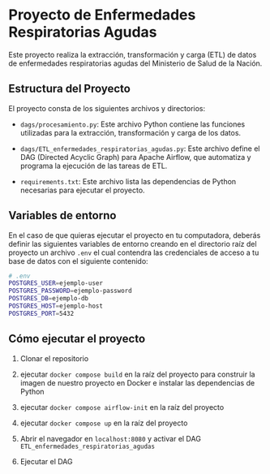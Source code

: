 # Proyecto de Enfermedades Respiratorias Agudas

Este proyecto realiza la extracción, transformación y carga (ETL) de datos de enfermedades respiratorias agudas del Ministerio de Salud de la Nación.

## Estructura del Proyecto

El proyecto consta de los siguientes archivos y directorios:

- `dags/procesamiento.py`: Este archivo Python contiene las funciones utilizadas para la extracción, transformación y carga de los datos.

- `dags/ETL_enfermedades_respiratorias_agudas.py`: Este archivo define el DAG (Directed Acyclic Graph) para Apache Airflow, que automatiza y programa la ejecución de las tareas de ETL.

- `requirements.txt`: Este archivo lista las dependencias de Python necesarias para ejecutar el proyecto.

## Variables de entorno

En el caso de que quieras ejecutar el proyecto en tu computadora, deberás definir las siguientes variables de entorno creando en el directorio raíz del proyecto un archivo `.env` el cual contendra las credenciales de acceso a tu base de datos con el siguiente contenido:

```bash
# .env
POSTGRES_USER=ejemplo-user
POSTGRES_PASSWORD=ejemplo-password
POSTGRES_DB=ejemplo-db
POSTGRES_HOST=ejemplo-host
POSTGRES_PORT=5432
```

## Cómo ejecutar el proyecto

1. Clonar el repositorio

2. ejecutar `docker compose build` en la raíz del proyecto para construir la imagen de nuestro proyecto en Docker e instalar las dependencias de Python

3. ejecutar `docker compose airflow-init` en la raíz del proyecto

4. ejecutar `docker compose up` en la raíz del proyecto

5. Abrir el navegador en `localhost:8080` y activar el DAG `ETL_enfermedades_respiratorias_agudas`

6. Ejecutar el DAG
